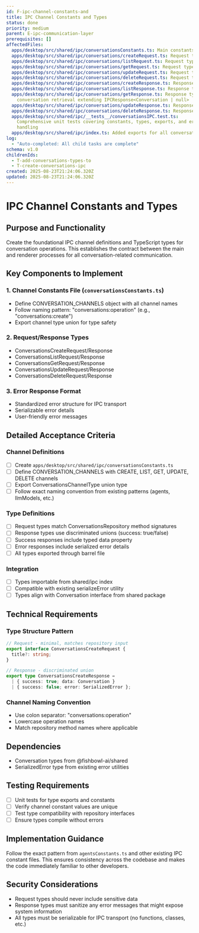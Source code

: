 ```yaml
---
id: F-ipc-channel-constants-and
title: IPC Channel Constants and Types
status: done
priority: medium
parent: E-ipc-communication-layer
prerequisites: []
affectedFiles:
  apps/desktop/src/shared/ipc/conversationsConstants.ts: Main constants file with CONVERSATION_CHANNELS and ConversationsChannelType
  apps/desktop/src/shared/ipc/conversations/createRequest.ts: Request type for conversation creation with optional title
  apps/desktop/src/shared/ipc/conversations/listRequest.ts: Request type for listing conversations (empty object)
  apps/desktop/src/shared/ipc/conversations/getRequest.ts: Request type for retrieving specific conversation by ID
  apps/desktop/src/shared/ipc/conversations/updateRequest.ts: Request type for updating conversation with UpdateConversationInput
  apps/desktop/src/shared/ipc/conversations/deleteRequest.ts: Request type for deleting conversation by ID
  apps/desktop/src/shared/ipc/conversations/createResponse.ts: Response type for conversation creation extending IPCResponse<Conversation>
  apps/desktop/src/shared/ipc/conversations/listResponse.ts: Response type for conversation listing extending IPCResponse<Conversation[]>
  apps/desktop/src/shared/ipc/conversations/getResponse.ts: Response type for
    conversation retrieval extending IPCResponse<Conversation | null>
  apps/desktop/src/shared/ipc/conversations/updateResponse.ts: Response type for conversation updates extending IPCResponse<Conversation>
  apps/desktop/src/shared/ipc/conversations/deleteResponse.ts: Response type for conversation deletion extending IPCResponse<boolean>
  apps/desktop/src/shared/ipc/__tests__/conversationsIPC.test.ts:
    Comprehensive unit tests covering constants, types, exports, and error
    handling
  apps/desktop/src/shared/ipc/index.ts: Added exports for all conversation constants and types to barrel file
log:
  - "Auto-completed: All child tasks are complete"
schema: v1.0
childrenIds:
  - T-add-conversations-types-to
  - T-create-conversations-ipc
created: 2025-08-23T21:24:06.320Z
updated: 2025-08-23T21:24:06.320Z
---
```


# IPC Channel Constants and Types

## Purpose and Functionality

Create the foundational IPC channel definitions and TypeScript types for conversation operations. This establishes the contract between the main and renderer processes for all conversation-related communication.

## Key Components to Implement

### 1. Channel Constants File (`conversationsConstants.ts`)

- Define CONVERSATION_CHANNELS object with all channel names
- Follow naming pattern: "conversations:operation" (e.g., "conversations:create")
- Export channel type union for type safety

### 2. Request/Response Types

- ConversationsCreateRequest/Response
- ConversationsListRequest/Response
- ConversationsGetRequest/Response
- ConversationsUpdateRequest/Response
- ConversationsDeleteRequest/Response

### 3. Error Response Format

- Standardized error structure for IPC transport
- Serializable error details
- User-friendly error messages

## Detailed Acceptance Criteria

### Channel Definitions

- [ ] Create `apps/desktop/src/shared/ipc/conversationsConstants.ts`
- [ ] Define CONVERSATION_CHANNELS with CREATE, LIST, GET, UPDATE, DELETE channels
- [ ] Export ConversationsChannelType union type
- [ ] Follow exact naming convention from existing patterns (agents, llmModels, etc.)

### Type Definitions

- [ ] Request types match ConversationsRepository method signatures
- [ ] Response types use discriminated unions (success: true/false)
- [ ] Success responses include typed data property
- [ ] Error responses include serialized error details
- [ ] All types exported through barrel file

### Integration

- [ ] Types importable from shared/ipc index
- [ ] Compatible with existing serializeError utility
- [ ] Types align with Conversation interface from shared package

## Technical Requirements

### Type Structure Pattern

```typescript
// Request - minimal, matches repository input
export interface ConversationsCreateRequest {
  title?: string;
}

// Response - discriminated union
export type ConversationsCreateResponse =
  | { success: true; data: Conversation }
  | { success: false; error: SerializedError };
```

### Channel Naming Convention

- Use colon separator: "conversations:operation"
- Lowercase operation names
- Match repository method names where applicable

## Dependencies

- Conversation types from @fishbowl-ai/shared
- SerializedError type from existing error utilities

## Testing Requirements

- [ ] Unit tests for type exports and constants
- [ ] Verify channel constant values are unique
- [ ] Test type compatibility with repository interfaces
- [ ] Ensure types compile without errors

## Implementation Guidance

Follow the exact pattern from `agentsConstants.ts` and other existing IPC constant files. This ensures consistency across the codebase and makes the code immediately familiar to other developers.

## Security Considerations

- Request types should never include sensitive data
- Response types must sanitize any error messages that might expose system information
- All types must be serializable for IPC transport (no functions, classes, etc.)
